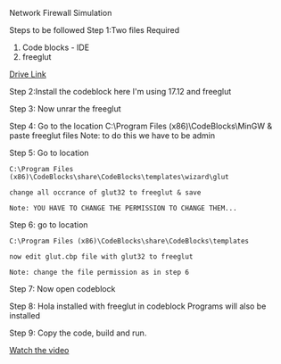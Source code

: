 Network Firewall Simulation

Steps to be followed
Step 1:Two files Required
1. Code blocks - IDE
2. freeglut

[Drive Link](https://drive.google.com/drive/folders/1ZfM01cozXR6P56D_Y3jc_fp-znkQZzGT?usp=sharing)

Step 2:Install the codeblock here I'm using 17.12 and freeglut

Step 3: Now unrar the freeglut

Step 4: Go to the location C:\Program Files (x86)\CodeBlocks\MinGW & paste freeglut files
    Note: to do this we have to be admin

Step 5: Go to location

    C:\Program Files (x86)\CodeBlocks\share\CodeBlocks\templates\wizard\glut

    change all occrance of glut32 to freeglut & save

    Note: YOU HAVE TO CHANGE THE PERMISSION TO CHANGE THEM...

Step 6: go to location

    C:\Program Files (x86)\CodeBlocks\share\CodeBlocks\templates

    now edit glut.cbp file with glut32 to freeglut

    Note: change the file permission as in step 6

Step 7: Now open codeblock

Step 8: Hola installed with freeglut in codeblock
    Programs will also be installed

Step 9: Copy the code, build and run.

[Watch the video](https://drive.google.com/file/d/1nm13i7nggiiYIxAQOpXNWiETZGFZaIyB/view?usp=sharing)
